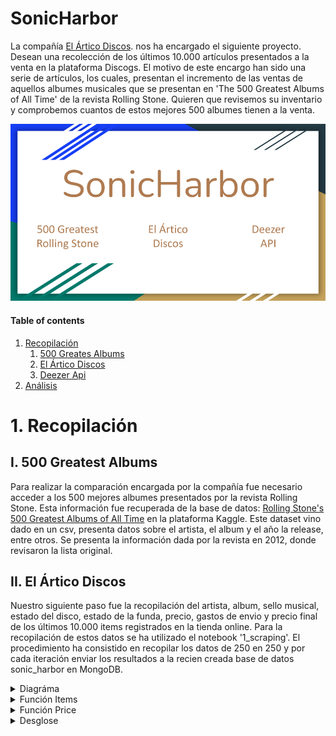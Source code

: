 # SonicHarbor

La compañía [El Ártico Discos](https://www.discogs.com/es/seller/elarticodiscos/profile "El Ártico Discos"). nos ha encargado el siguiente proyecto. Desean una recolección de los últimos 10.000 artículos presentados a la venta en la plataforma Discogs. El motivo de este encargo han sido una serie de artículos, los cuales, presentan el incremento de las ventas de aquellos albumes musicales que se presentan en 'The 500 Greatest Albums of All Time' de la revista Rolling Stone. Quieren que revisemos su inventario y comprobemos cuantos de estos mejores 500 albumes tienen a la venta.

![portada](https://github.com/jvr0/SonicHarbor/blob/main/img/SonicHarbor.png)

#### Table of contents
1. [Recopilación](#recopilacion)
    1. [500 Greates Albums](#greatest)
    2. [El Ártico Discos](#artico)
    3. [Deezer Api](#api)
2. [Análisis](#analisis)

# 1. Recopilación <a name="recopilacion"></a>

## I. 500 Greatest Albums <a name="recopilacion"></a>

Para realizar la comparación encargada por la compañía fue necesario acceder a los 500 mejores albumes presentados por la revista Rolling Stone. Esta información fue recuperada de la base de datos: [Rolling Stone's 500 Greatest Albums of All Time](https://www.kaggle.com/datasets/notgibs/500-greatest-albums-of-all-time-rolling-stone "Rolling Stone's 500 Greatest Albums of All Time") en la plataforma Kaggle. Este dataset vino dado en un csv, presenta datos sobre el artista, el album y el año la release, entre otros. Se presenta la información dada por la revista en 2012, donde revisaron la lista original. 

## II. El Ártico Discos <a name="artico"></a>

Nuestro siguiente paso fue la recopilación del artista, album, sello musical, estado del disco, estado de la funda, precio, gastos de envio y precio final de los últimos 10.000 items registrados en la tienda online. Para la recopilación de estos datos se ha utilizado el notebook '1_scraping'. El procedimiento ha consistido en recopilar los datos de 250 en 250 y por cada iteración enviar los resultados a la recien creada base de datos sonic_harbor en MongoDB.

<details>
<summary>Diagráma</summary>
<br>

Diagráma del proceso de recogida de datos 
![diagrama](https://github.com/jvr0/SonicHarbor/blob/main/img/Extracción.png)

</details>

<details>
<summary>Función Items</summary>
<br>

```
def item(driver):
    
    items = driver.find_elements(By.CLASS_NAME, 'item_description')

    item_description = []

    try:

        for i in items:

            temp = []

            name = i.find_element(By.CLASS_NAME, 'item_description_title').text.split('-')[0][:-1]
            temp.append(name)

            album = i.find_element(By.CLASS_NAME, 'item_description_title').text.split('-')[1].split('(')[0]
            temp.append(album[1:-1])

            label = i.find_element(By.CLASS_NAME, 'hide_mobile.label_and_cat').text.split('\n')[0].split(':')[1]
            temp.append(label)

            item_condition = i.find_element(By.CSS_SELECTOR, 'td.item_description > p.item_condition > span:nth-child(3)').text
            temp.append(item_condition)

            sleeve_condition = i.find_element(By.CLASS_NAME, 'item_sleeve_condition').text
            temp.append(sleeve_condition)

            item_description.append(temp)

    except:
        print('no se pudo, amigo...')
        
    return item_description
```
    
</details>

<details>
<summary>Función Price</summary>
<br>

```
def price(driver):

    prices = driver.find_elements(By.CLASS_NAME, 'item_price.hide_mobile')

    price_description = []

    for i in prices:

        temp = []

        try:
            price = i.find_element(By.CLASS_NAME, 'price').text.split('€')[1].replace(',','.')
            temp.append(float(price))
        except:
            temp.append(0)

        try:
            ship = i.find_element(By.CLASS_NAME, 'hide_mobile.item_shipping').text.split(' ')[0].split('€')[1].replace(',','.')
            temp.append(float(ship))
        except:
            temp.append(0)

        try:
            final = i.find_element(By.CLASS_NAME, 'converted_price').text.split(' ')[0][1:].replace(',','.')
            temp.append(float(final))
        except:
            temp.append(0)

        price_description.append(temp)

    return price_description
```

</details>

<details>
<summary>Desglose</summary>
<br>

```
def next_page(driver):

    driver.execute_script("window.scrollBy(0, 500);")

    wait = WebDriverWait(driver, 10)  # Espera hasta 10 segundos como máximo
    next_button = wait.until(EC.element_to_be_clickable((By.CLASS_NAME, 'pagination_next')))
    next_button.click()
```

<details>
    
## III. Deezer API <a name="api"></a>

Una vez se recogieron los datos de la revista Rolling Stone y del inventario de El Ártico Discos se decidió enriquecer estos últimos añadiendo el nombre y rango de las canciones dentro de cada album registrado. Para ello se ha utilizado la API musical Deezer. Aplicando una función previamente construida al data frame exportado de nuestra nueva base de datos en MongoDB se recogieron estos nuevos datos para posteriormente añadirlos al registro del inventario. Tras el enriquecimiento se realiza la actualización de la base de datos.

<details>
<summary>Función</summary>
<br>

Función de extracción de datos de Deezer API
```
def get_rank(album_name):
    time.sleep(0.3)
    url = f'https://api.deezer.com/search?q=album:"{album_name}"'
    dictio = {} 

    res = req.get(url)
    if res.status_code == 200:
        try:
            for i in res.json()['data']:
                track = i['title']
                rank = i['rank']
    
                dictio[track] = rank
        except:
            return None
    else:
        return None
    return dictio
```

</details>

# 2. Análisis y conclusiones <a name="analisis"></a>

Finalmente, con los datos preparados, procedemos a la comparación requerida por el cliente. Observamos que de los últimos 10.000 items publicados 25 de ellos pertenecen a la lista de los mejores 500 albumes de la revista Rolling Stone. 

Cómo curiosidad vemos que el precio medio de estos items es de 15.43 euros. También queda registrado que la mayoría de albumes son de Rock, 18 de ellos. El 64% de los items y el 92% de las fundas se encuentran en una condición excelente (Near Mint (NM or M-)). Además, éxiste un producto Mint (M), del cual se podría revisar el precio.

A continuación dejamos el desglose del análisis de los precios.

<details>
<summary>Desglose</summary>
<br>

![desglose](https://github.com/jvr0/SonicHarbor/blob/main/img/price.png)

</details>